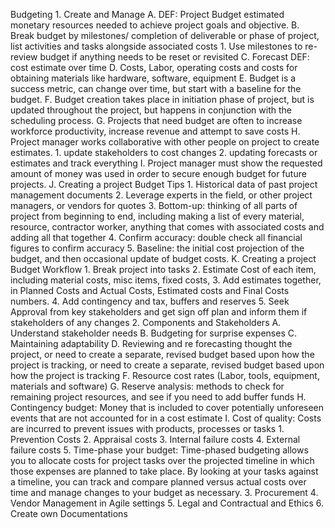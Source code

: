 Budgeting
	1. Create and Manage
		A. DEF: Project Budget estimated monetary resources needed to achieve project goals and objective. 
		B. Break budget by milestones/ completion of deliverable or phase of project, list activities and tasks alongside associated costs
			1. Use milestones to re-review budget if anything needs to be reset or revisited 
		C. Forecast DEF: cost estimate over time
		D. Costs, Labor, operating costs and costs for obtaining materials like hardware, software, equipment 
		E. Budget is a success metric, can change over time, but start with a baseline for the budget.
		F. Budget creation takes place in initiation phase of project, but is updated throughout the project, but happens in conjunction with the scheduling process.
		G. Projects that need budget are often to increase workforce productivity, increase revenue and attempt to save costs
		H. Project manager works collaborative with other people on project to create estimates. 
			1. update stakeholders to cost changes
			2. updating forecasts or estimates and track everything
		I. Project manager must show the requested amount of money was used in order to secure enough budget for future projects. 
		J. Creating a project Budget Tips
			1. Historical data of past project management documents
			2. Leverage experts in the field, or other project managers, or vendors for quotes
			3. Bottom-up: thinking of all parts of project from beginning to end, including making a list of every material, resource, contractor worker, anything that comes with associated costs and adding all that together
			4. Confirm accuracy: double check all financial figures to confirm accuracy
			5. Baseline: the initial cost projection of the budget, and then occasional update of budget costs. 
		K. Creating a project Budget Workflow
			1. Break project into tasks 
			2. Estimate Cost of each item, including material costs, misc items, fixed costs, 
			3. Add estimates together, in Planned Costs and Actual Costs, Estimated costs and Final Costs numbers.
			4. Add contingency and tax, buffers and reserves 
			5. Seek Approval from key stakeholders and get sign off plan and inform them if stakeholders of any changes
	2. Components and Stakeholders
		A. Understand stakeholder needs
		B. Budgeting for surprise expenses
		C. Maintaining adaptability
		D. Reviewing and re forecasting thought the project, or need to create a separate, revised budget  based upon how the project is tracking, or need to create a separate, revised budget  based upon how the project is tracking
		F. Resource cost rates (Labor, tools, equipment, materials and software)
		G. Reserve analysis: methods to check for remaining project resources, and see if you need to add buffer funds
		H. Contingency budget: Money that is included to cover potentially unforeseen events that are not accounted for in a cost estimate
		I. Cost of quality: Costs are incurred to prevent issues with products, processes or tasks
			1. Prevention Costs
			2. Appraisal costs
			3. Internal failure costs
			4. External failure costs
			5. Time-phase your budget: Time-phased budgeting allows you to allocate costs for project tasks over the projected timeline in which those expenses are planned to take place. By looking at your tasks against a timeline, you can track and compare planned versus actual costs over time and manage changes to your budget as necessary.
	3. Procurement
	4. Vendor Management in Agile settings
	5. Legal and Contractual and Ethics
	6. Create own Documentations
